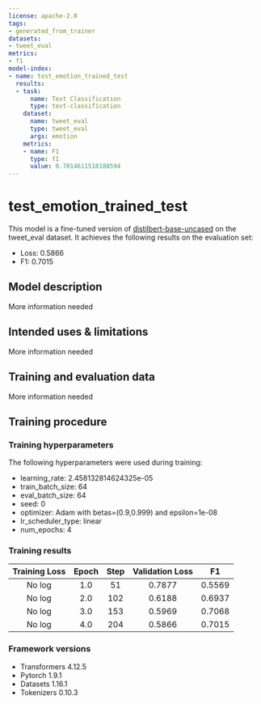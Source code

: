 ```yaml
---
license: apache-2.0
tags:
- generated_from_trainer
datasets:
- tweet_eval
metrics:
- f1
model-index:
- name: test_emotion_trained_test
  results:
  - task:
      name: Text Classification
      type: text-classification
    dataset:
      name: tweet_eval
      type: tweet_eval
      args: emotion
    metrics:
    - name: F1
      type: f1
      value: 0.7014611518188594
---
```


<!-- This model card has been generated automatically according to the information the Trainer had access to. You
should probably proofread and complete it, then remove this comment. -->

# test_emotion_trained_test

This model is a fine-tuned version of [distilbert-base-uncased](https://huggingface.co/distilbert-base-uncased) on the tweet_eval dataset.
It achieves the following results on the evaluation set:
- Loss: 0.5866
- F1: 0.7015

## Model description

More information needed

## Intended uses & limitations

More information needed

## Training and evaluation data

More information needed

## Training procedure

### Training hyperparameters

The following hyperparameters were used during training:
- learning_rate: 2.458132814624325e-05
- train_batch_size: 64
- eval_batch_size: 64
- seed: 0
- optimizer: Adam with betas=(0.9,0.999) and epsilon=1e-08
- lr_scheduler_type: linear
- num_epochs: 4

### Training results

| Training Loss | Epoch | Step | Validation Loss | F1     |
|:-------------:|:-----:|:----:|:---------------:|:------:|
| No log        | 1.0   | 51   | 0.7877          | 0.5569 |
| No log        | 2.0   | 102  | 0.6188          | 0.6937 |
| No log        | 3.0   | 153  | 0.5969          | 0.7068 |
| No log        | 4.0   | 204  | 0.5866          | 0.7015 |


### Framework versions

- Transformers 4.12.5
- Pytorch 1.9.1
- Datasets 1.16.1
- Tokenizers 0.10.3
